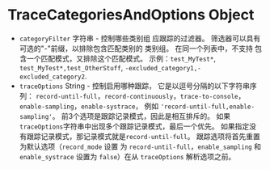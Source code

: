 # TraceCategoriesAndOptions Object

* `categoryFilter` 字符串 - 控制哪些类别组 应跟踪的过滤器。 筛选器可以具有可选的"-"前缀，以排除包含匹配类别的 类别组。 在同一个列表中，不支持 包含一个匹配模式，又排除这个匹配模式。 示例：`test_MyTest*`, `test_MyTest*,test_OtherStuff`, `-excluded_category1,-excluded_category2`.
* `traceOptions` String - 控制启用哪种跟踪， 它是以逗号分隔的以下字符串序列： `record-until-full`，`record-continuously`，`trace-to-console`，`enable-sampling`，`enable-systrace`， 例如 `'record-until-full,enable-sampling'`。 前3个选项是跟踪记录模式，因此是相互排斥的。 如果`traceOptions`字符串中出现多个跟踪记录模式，最后一个优先。 如果指定没有跟踪记录模式，那记录模式就是`record-until-full`。 跟踪选项将首先重置为默认选项（`record_mode` 设置 为 `record-until-full`，`enable_sampling` 和 `enable_systrace` 设置为 `false`）在从 `traceOptions` 解析选项之前。
